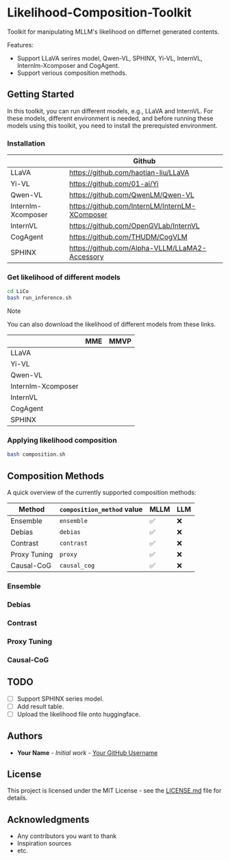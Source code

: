 # Likelihood-Composition-Toolkit
Toolkit for manipulating MLLM's likelihood on differnet generated contents.

Features:

- Support LLaVA serires model, Qwen-VL, SPHINX, Yi-VL, InternVL, Internlm-Xcomposer and CogAgent.
- Support verious composition methods.

## Getting Started

In this toolkit, you can run different models, e.g., LLaVA and InternVL. For these models, different environment is needed, and before running these models using this toolkit, you need to install the prerequisted environment. 

### Installation

|  | Github |
|-------|-------|
| LLaVA | https://github.com/haotian-liu/LLaVA |
| Yi-VL | https://github.com/01-ai/Yi |
| Qwen-VL | https://github.com/QwenLM/Qwen-VL |
| Internlm-Xcomposer | https://github.com/InternLM/InternLM-XComposer |
| InternVL | https://github.com/OpenGVLab/InternVL |
| CogAgent | https://github.com/THUDM/CogVLM |
| SPHINX | https://github.com/Alpha-VLLM/LLaMA2-Accessory |

### Get likelihood of different models

```sh
cd LiCo
bash run_inference.sh
```

> [!NOTE]
> You can also download the likelihood of different models from these links.

|  | MME | MMVP |
|-------|-------|-------|
| LLaVA |  |  |
| Yi-VL |  |  |
| Qwen-VL |  |  |
| Internlm-Xcomposer |  |  |
| InternVL |  |  |
| CogAgent |  |  |
| SPHINX |  |  |

### Applying likelihood composition

```sh
bash composition.sh
```

## Composition Methods

A quick overview of the currently supported composition methods:

| Method                                                                                       | `composition_method` value | MLLM | LLM |
| -------------------------------------------------------------------------------------------- | ---------------------------| ----- | ----- |
| Ensemble                                   | `ensemble`             | ✅          |❌          |
| Debias                                                                                        | `debias`              | ✅          |❌          |
| Contrast                                     | `contrast`    | ✅          |❌          |
| Proxy Tuning                                                    | `proxy`               | ✅          |❌          |
| Causal-CoG         | `causal_cog`          | ✅          |❌          |

### Ensemble

### Debias

### Contrast

### Proxy Tuning

### Causal-CoG

## TODO

- [ ] Support SPHINX series model.
- [ ] Add result table.
- [ ] Upload the likelihood file onto huggingface.

## Authors

- **Your Name** - *Initial work* - [Your GitHub Username](https://github.com/yourusername)

## License

This project is licensed under the MIT License - see the [LICENSE.md](LICENSE.md) file for details.

## Acknowledgments

- Any contributors you want to thank
- Inspiration sources
- etc.
